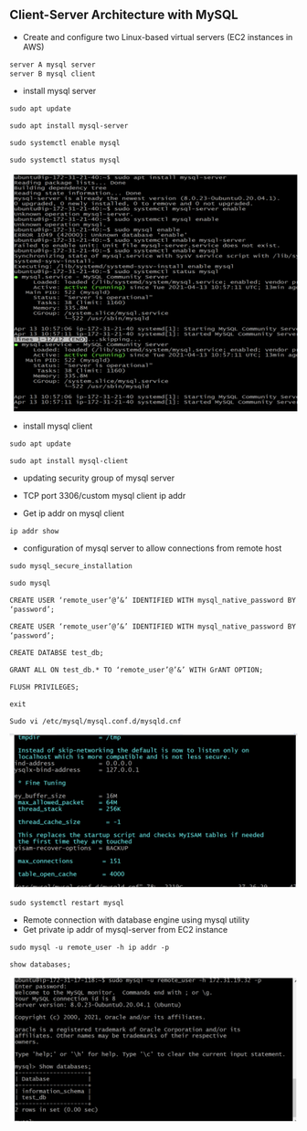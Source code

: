## Client-Server Architecture with MySQL

* Create and configure two Linux-based virtual servers (EC2 instances in AWS)

```
server A mysql server
server B mysql client
```
* install mysql server
```
sudo apt update
```
```
sudo apt install mysql-server
```
```
sudo systemctl enable mysql
```
```
sudo systemctl status mysql
```
![Image](Images/prj-5-mysql-status.png)

* install mysql client

```
sudo apt update
```
```
sudo apt install mysql-client
```
* updating security group of mysql server
* TCP port 3306/custom mysql client ip addr

* Get ip addr on mysql client
```
ip addr show
```
* configuration of mysql server to allow connections from remote host
```
sudo mysql_secure_installation
```
```
sudo mysql
```
```
CREATE USER ‘remote_user’@’&’ IDENTIFIED WITH mysql_native_password BY ‘password’;
```
```
CREATE USER ‘remote_user’@’&’ IDENTIFIED WITH mysql_native_password BY ‘password’;
```
```
CREATE DATABSE test_db;
```
```
GRANT ALL ON test_db.* TO ‘remote_user’@’&’ WITH GrANT OPTION;
```
```
FLUSH PRIVILEGES;

```
```
exit
```
```
Sudo vi /etc/mysql/mysql.conf.d/mysqld.cnf
```

![Image](Images/prj-5-vi.png)

```
sudo systemctl restart mysql
```
* Remote connection with database engine using mysql utility
* Get private ip addr of mysql-server from EC2 instance
```
sudo mysql -u remote_user -h ip addr -p
```
```
show databases;
```

![Image](Images/prj-5-show-database.png)



